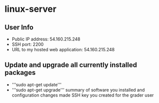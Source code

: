 # linux-server

## User Info
* Public IP address: 54.160.215.248
* SSH port: 2200
* URL to my hosted web application: 54.160.215.248

## Update and upgrade all currently installed packages
* '''sudo apt-get update'''
* '''sudo apt-get upgrade'''
summary of software you installed and configuration changes made
SSH key you created for the grader user
